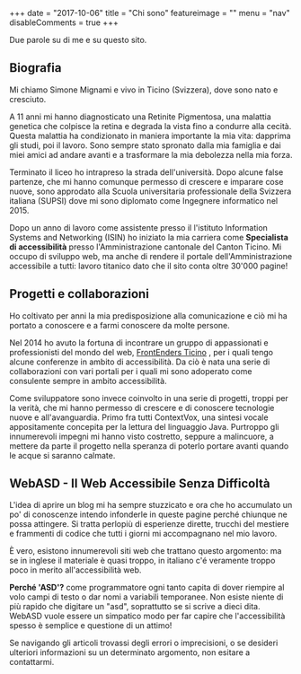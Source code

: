 +++
date = "2017-10-06"
title = "Chi sono"
featureimage = ""
menu = "nav"
disableComments = true
+++


Due parole su di me e su questo sito.

## Biografia

Mi chiamo Simone Mignami e vivo in Ticino (Svizzera), dove sono nato e cresciuto.

A 11 anni mi hanno diagnosticato una Retinite Pigmentosa, una malattia genetica che colpisce la retina e degrada la vista fino a condurre alla cecità.
Questa malattia ha condizionato in maniera importante la mia vita: dapprima gli studi, poi il lavoro.
Sono sempre stato spronato dalla mia famiglia e dai miei amici ad andare avanti e a trasformare la mia debolezza nella mia forza.

Terminato il liceo ho intrapreso la strada dell'università. Dopo alcune false partenze, che mi hanno comunque permesso di crescere e imparare cose nuove, sono approdato alla Scuola universitaria professionale della Svizzera italiana (SUPSI) dove mi sono diplomato come Ingegnere informatico nel 2015.

Dopo un anno di lavoro come assistente presso il l'istituto Information Systems and Networking (ISIN) ho iniziato la mia carriera come **Specialista di accessibilità** presso l'Amministrazione cantonale del Canton Ticino.
Mi occupo di sviluppo web, ma anche di rendere il portale dell'Amministrazione accessibile a tutti: lavoro titanico dato che il sito conta oltre 30'000 pagine!



## Progetti e collaborazioni

Ho coltivato per anni la mia predisposizione alla comunicazione e ciò mi ha portato a conoscere e a farmi conoscere da molte persone.

Nel 2014 ho avuto la fortuna di incontrare un gruppo di appassionati e professionisti del mondo del web, [FrontEnders Ticino](http://www.frontenders.ch/)
, per i quali tengo alcune conferenze in ambito di accessibilità.
Da ciò è nata una serie di collaborazioni con vari portali per i quali mi sono adoperato come consulente sempre in ambito accessibilità.

Come sviluppatore sono invece coinvolto in una serie di progetti, troppi per la verità, che mi hanno permesso di crescere e di conoscere tecnologie nuove e all'avanguardia.
Primo fra tutti ContextVox, una sintesi vocale appositamente concepita per la lettura del linguaggio Java.
Purtroppo gli innumerevoli impegni mi hanno visto costretto, seppure a malincuore, a mettere da parte il progetto nella speranza di poterlo portare avanti quando le acque si saranno calmate.



## WebASD - Il Web Accessibile Senza Difficoltà

L'idea di aprire un blog mi ha sempre stuzzicato e ora che ho accumulato un po' di conoscenze intendo infonderle in queste pagine perché chiunque ne possa attingere.
Si tratta perlopiù di esperienze dirette, trucchi del mestiere e frammenti di codice che tutti i giorni mi accompagnano nel mio lavoro.

È vero, esistono innumerevoli siti web che trattano questo argomento: ma se in inglese il materiale è quasi troppo, in italiano c'é veramente troppo poco in merito all'accessibilità web.

**Perché 'ASD'?** come programmatore ogni tanto capita di dover riempire al volo campi di testo o dar nomi a variabili temporanee. Non esiste niente di più rapido che digitare un "asd", soprattutto se si scrive a dieci dita.
WebASD vuole essere un simpatico modo per far capire che l'accessibilità spesso è semplice e questione di un attimo!

Se navigando gli articoli trovassi degli errori o imprecisioni, o se desideri ulteriori informazioni su un determinato argomento, non esitare a contattarmi.
